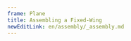 ```yaml
---
frame: Plane
title: Assembling a Fixed-Wing
newEditLink: en/assembly/_assembly.md
---
```


<!--@include: _assembly.md-->
